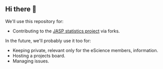 ## Hi there 👋

We'll use this repository for:

- Contributing to the [JASP statistics project](https://github.com/jasp-stats) via forks.

In the future, we'll probably use it too for:

- Keeping private, relevant only for the eScience members, information.
- Hosting a projects board.
- Managing issues.